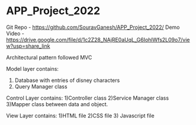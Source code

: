 # APP_Project_2022
Git Repo - https://github.com/SouravGanesh/APP_Project_2022/
Demo Video - https://drive.google.com/file/d/1c2Z28_NAjRE0aUqL_G6IohlWfs2L09o7/view?usp=share_link

Architectural pattern followed MVC

Model layer contains:
1) Database with entries of disney characters
2) Query Manager class

Control Layer contains:
1)Controller class
2)Service Manager class
3)Mapper class between data and object.

View Layer contains:
1)HTML file
2)CSS file 
3) Javascript file
